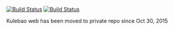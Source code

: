 [![Build Status](https://travis-ci.org/kulebao/web.png?branch=master)](https://travis-ci.org/kulebao/web)
[![Build Status](https://semaphoreci.com/api/v1/projects/f773cca9-8b10-44ef-9174-da022207d2e5/587048/badge.svg)](https://semaphoreci.com/kpse/web)

Kulebao web has been moved to private repo since Oct 30, 2015
